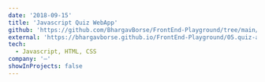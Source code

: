 ```yaml
---
date: '2018-09-15'
title: 'Javascript Quiz WebApp'
github: 'https://github.com/BhargavBorse/FrontEnd-Playground/tree/main/05.quiz-app'
external: 'https://bhargavborse.github.io/FrontEnd-Playground/05.quiz-app/'
tech:
  - Javascript, HTML, CSS
company: '—'
showInProjects: false
---
```

